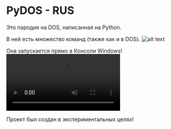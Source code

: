 # PyDOS - RUS
Это пародия на DOS, написанная на Python.

В ней есть множество команд (также как и в DOS).
![alt text](https://i.postimg.cc/vTfMDJgW/screenshot1.png)

Она запускается прямо в Консоли Windows!
![alt text](https://cdn.discordapp.com/attachments/1224368606351982615/1228029377384550462/2024-04-11_20-09-16.mp4?ex=662a8e7b&is=6618197b&hm=4a93d9fc1e3eedf2c872f7d3ce7f17e3944abfcbbf8276a95f5d639ad020d2e1&)

Проект был создан в экспериментальных целях!

